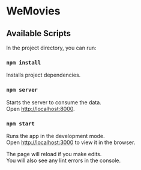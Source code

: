 # WeMovies

## Available Scripts

In the project directory, you can run:

### `npm install`
Installs project dependencies.

### `npm server`
Starts the server to consume the data. \
Open [http://localhost:8000](http://localhost:8000).

### `npm start`

Runs the app in the development mode.\
Open [http://localhost:3000](http://localhost:3000) to view it in the browser.

The page will reload if you make edits.\
You will also see any lint errors in the console.

